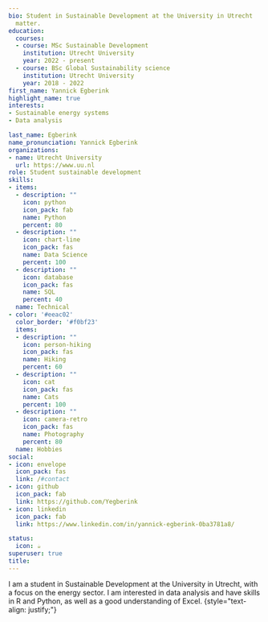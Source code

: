 ```yaml
---
bio: Student in Sustainable Development at the University in Utrecht
  matter.
education:
  courses:
  - course: MSc Sustainable Development
    institution: Utrecht University
    year: 2022 - present
  - course: BSc Global Sustainability science
    institution: Utrecht University
    year: 2018 - 2022
first_name: Yannick Egberink
highlight_name: true
interests:
- Sustainable energy systems
- Data analysis

last_name: Egberink
name_pronunciation: Yannick Egberink
organizations:
- name: Utrecht University
  url: https://www.uu.nl
role: Student sustainable development
skills:
- items:
  - description: ""
    icon: python
    icon_pack: fab
    name: Python
    percent: 80
  - description: ""
    icon: chart-line
    icon_pack: fas
    name: Data Science
    percent: 100
  - description: ""
    icon: database
    icon_pack: fas
    name: SQL
    percent: 40
  name: Technical
- color: '#eeac02'
  color_border: '#f0bf23'
  items:
  - description: ""
    icon: person-hiking
    icon_pack: fas
    name: Hiking
    percent: 60
  - description: ""
    icon: cat
    icon_pack: fas
    name: Cats
    percent: 100
  - description: ""
    icon: camera-retro
    icon_pack: fas
    name: Photography
    percent: 80
  name: Hobbies
social:
- icon: envelope
  icon_pack: fas
  link: /#contact
- icon: github
  icon_pack: fab
  link: https://github.com/Yegberink
- icon: linkedin
  icon_pack: fab
  link: https://www.linkedin.com/in/yannick-egberink-0ba3781a8/

status:
  icon: ☕️
superuser: true
title: 
---
```


I am a student in Sustainable Development at the University in Utrecht, with a focus on the energy sector. I am interested in data analysis and have skills in R and Python, as well as a good understanding of Excel. 
{style="text-align: justify;"}
